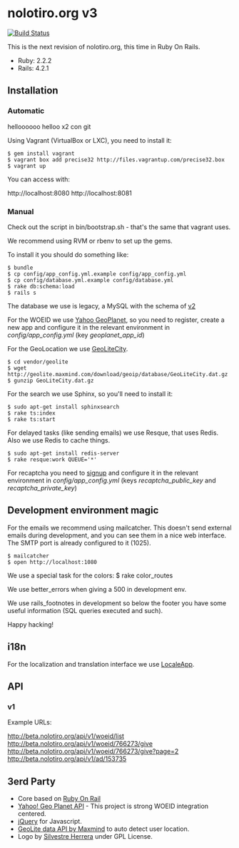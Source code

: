 # nolotiro.org v3

[![Build Status](https://travis-ci.org/alabs/nolotiro.org.png?branch=master)](https://travis-ci.org/alabs/nolotiro.org)

This is the next revision of nolotiro.org, this time in Ruby On Rails.

* Ruby: 2.2.2
* Rails: 4.2.1

## Installation

### Automatic

helloooooo
helloo x2 con git

Using Vagrant (VirtualBox or LXC), you need to install it:

    $ gem install vagrant
    $ vagrant box add precise32 http://files.vagrantup.com/precise32.box
    $ vagrant up

You can access with: 

http://localhost:8080
http://localhost:8081

### Manual

Check out the script in bin/bootstrap.sh - that's the same that vagrant uses. 

We recommend using RVM or rbenv to set up the gems. 

To install it you should do something like: 

    $ bundle
    $ cp config/app_config.yml.example config/app_config.yml
    $ cp config/database.yml.example config/database.yml
    $ rake db:schema:load
    $ rails s

The database we use is legacy, a MySQL with the schema of [v2](https://github.com/alabs/nolotiro)

For the WOEID we use [Yahoo GeoPlanet](http://developer.yahoo.com/geo/geoplanet/),
so you need to register, create a new app and configure it in the relevant environment in
*config/app_config.yml* (key *geoplanet_app_id*)

For the GeoLocation we use [GeoLiteCity](http://dev.maxmind.com/geoip/legacy/geolite/). 

    $ cd vendor/geolite
    $ wget http://geolite.maxmind.com/download/geoip/database/GeoLiteCity.dat.gz
    $ gunzip GeoLiteCity.dat.gz

For the search we use Sphinx, so you'll need to install it: 

    $ sudo apt-get install sphinxsearch
    $ rake ts:index
    $ rake ts:start

For delayed tasks (like sending emails) we use Resque, that uses Redis. Also we use Redis to cache things. 

    $ sudo apt-get install redis-server
    $ rake resque:work QUEUE='*'

For recaptcha you need to [signup](https://www.google.com/recaptcha/admin/create)
and configure it in the relevant environment in *config/app_config.yml* (keys 
*recaptcha_public_key* and *recaptcha_private_key*)

## Development environment magic

For the emails we recommend using mailcatcher. This doesn't send external emails during
development, and you can see them in a nice web interface. The SMTP port is 
already configured to it (1025).

    $ mailcatcher
    $ open http://localhost:1080

We use a special task for the colors: 
    $ rake color_routes

We use better_errors when giving a 500 in development env. 

We use rails_footnotes in development so below the footer you have
some useful information (SQL queries executed and such). 

Happy hacking!

## i18n 

For the localization and translation interface we use [LocaleApp](http://accounts.localeapp.com/projects/6872).

## API 

### v1

Example URLs: 

http://beta.nolotiro.org/api/v1/woeid/list 
http://beta.nolotiro.org/api/v1/woeid/766273/give
http://beta.nolotiro.org/api/v1/woeid/766273/give?page=2
http://beta.nolotiro.org/api/v1/ad/153735

## 3erd Party

* Core based on [Ruby On Rail](http://rubyonrails.org/)
* [Yahoo! Geo Planet API](http://developer.yahoo.com/geo/geoplanet/) - This project is strong WOEID integration centered.
* [jQuery](http://jquery.com/) for Javascript.
* [GeoLite data API by Maxmind](http://www.maxmind.com/app/geolitecity) to auto detect user location.
* Logo by [Silvestre Herrera](http://www.silvestre.com.ar/) under GPL License.

